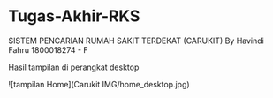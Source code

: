 # Tugas-Akhir-RKS
SISTEM PENCARIAN RUMAH SAKIT TERDEKAT (CARUKIT) By Havindi Fahru 1800018274 - F

Hasil tampilan di perangkat desktop

![tampilan Home](Carukit IMG/home_desktop.jpg)

